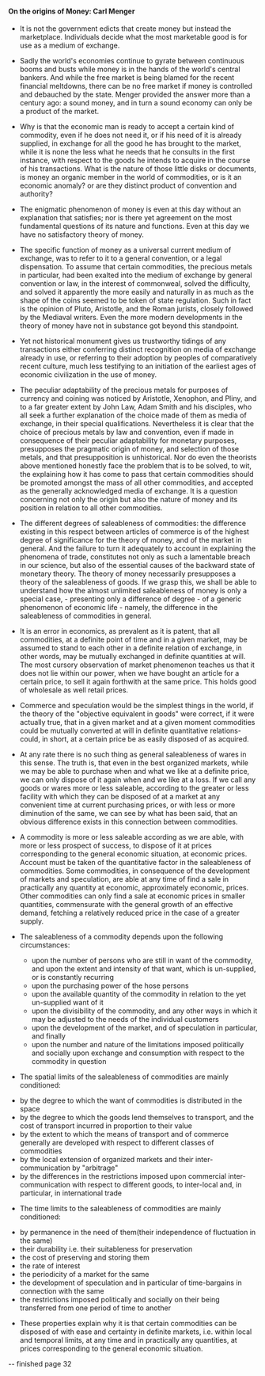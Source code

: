 #### On the origins of Money: Carl Menger

* It is not the government edicts that create money but instead the marketplace. Individuals decide what the most marketable good is for use as a medium of exchange.

* Sadly the world's economies continue to gyrate between continuous booms and busts while money is in the hands of the world's central bankers. And while the free market is being blamed for the recent financial meltdowns, there can be no free market if money is controlled and debauched by the state. Menger provided the answer more than a century ago: a sound money, and in turn a sound economy can only be a product of the market.

* Why is that the economic man is ready to accept a certain kind of commodity, even if he does not need it, or if his need of it is already supplied, in exchange for all the good he has brought to the market, while it is none the less what he needs that he consults in the first instance, with respect to the goods he intends to acquire in the course of his transactions. What is the nature of those little disks or documents, is money an organic member in the world of commodities, or is it an economic anomaly? or are they distinct product of convention and authority?

* The enigmatic phenomenon of money is even at this day without an explanation that satisfies; nor is there yet agreement on the most fundamental questions of its nature and functions. Even at this day we have no satisfactory theory of money.

* The specific function of money as a universal current medium of exchange, was to refer to it to a general convention, or a legal dispensation. To assume that certain commodities, the precious metals in particular, had been exalted into the medium of exchange by general convention or law, in the interest of commonweal, solved the difficulty, and solved it apparently the more easily and naturally in as much as the shape of the coins seemed to be token of state regulation. Such in fact is the opinion of Pluto, Aristotle, and the Roman jurists, closely followed by the Mediaval writers. Even the more modern developments in the theory of money have not in substance got beyond this standpoint.

* Yet not historical monument gives us trustworthy tidings of any transactions either conferring distinct recognition on media of exchange already in use, or referring to their adoption by peoples of comparatively recent culture, much less testifying to an initiation of the earliest ages of economic civilization in the use of money.

* The peculiar adaptability of the precious metals for purposes of currency and coining was noticed by Aristotle, Xenophon, and Pliny, and to a far greater extent by John Law, Adam Smith and his disciples, who all seek a further explanation of the choice made of them as media of exchange, in their special qualifications. Nevertheless it is clear that the choice of precious metals by law and convention, even if made in consequence of their peculiar adaptability for monetary purposes, presupposes the pragmatic origin of money, and selection of those metals, and that presupposition is unhistorical. Nor do even the theorists above mentioned honestly face the problem that is to be solved, to wit, the explaining how it has come to pass that certain commodities should be promoted amongst the mass of all other commodities, and accepted as the generally acknowledged media of exchange. It is a question concerning not only the origin but also the nature of money and its position in relation to all other commodities.


* The different degrees of saleableness of commodities: the difference existing in this respect between articles of commerce is of the highest degree of significance for the theory of money, and of the market in general. And the failure to turn it adequately to account in explaining the phenomena of trade, constitutes not only as such a lamentable breach in our science, but also of the essential causes of the backward state of monetary theory. The theory of money necessarily presupposes a theory of the saleableness of goods. If we grasp this, we shall be able to understand how the almost unlimited saleableness of money is only a special case, - presenting only a difference of degree - of a generic phenomenon of economic life - namely, the difference in the saleableness of commodities in general.

* It is an error in economics, as prevalent as it is patent, that all commodities, at a definite point of time and in a given market, may be assumed to stand to each other in a definite relation of exchange, in other words, may be mutually exchanged in definite quantities at will. The most cursory observation of market phenomenon teaches us that it does not lie within our power, when we have bought an article for a certain price, to sell it again forthwith at the same price. This holds good of wholesale as well retail prices.

* Commerce and speculation would be the simplest things in the world, if the theory of the "objective equivalent in goods" were correct, if it were actually true, that in a given market and at a given moment commodities could be mutually converted at will in definite quantitative relations- could, in short, at a certain price be as easily disposed of as acquired.

* At any rate there is no such thing as general saleableness of wares in this sense. The truth is, that even in the best organized markets, while we may be able to purchase when and what we like at a definite price, we can only dispose of it again when and we like at a loss. If we call any goods or wares more or less saleable, according to the greater or less facility with which they can be disposed of at a market at any convenient time at current purchasing prices, or with less or more diminution of the same, we can see by what has been said, that an obvious difference exists in this connection between commodities.

* A commodity is more or less saleable according as we are able, with more or less prospect of success, to dispose of it at prices corresponding to the general economic situation, at economic prices. Account must be taken of the quantitative factor in the saleableness of commodities. Some commodities, in consequence of the development of markets and speculation, are able at any time of find a sale in practically any quantity at economic, approximately economic, prices. Other commodities can only find a sale at economic prices in smaller quantities, commensurate with the general growth of an effective demand, fetching a relatively reduced price in the case of a greater supply.


* The saleableness of a commodity depends upon the following circumstances:
    - upon the number of persons who are still in want of the commodity, and upon the extent and intensity of that want, which is un-supplied, or is constantly recurring
    - upon the purchasing power of the hose persons
    - upon the available quantity of the commodity in relation to the yet un-supplied want of it
    - upon the divisibility of the commodity, and any other ways in which it may be adjusted to the needs of the individual customers
    - upon the development of the market, and of speculation in particular, and finally
    - upon the number and nature of the limitations imposed politically and socially upon exchange and consumption with respect to the commodity in question

* The spatial limits of the saleableness of commodities are mainly conditioned:
 - by the degree to which the want of commodities is distributed in the space
 - by the degree to which the goods lend themselves to transport, and the cost of transport incurred in proportion to their value
 - by the extent to which the means of transport and of commerce generally are developed with respect to different classes of commodities
 - by the local extension of organized markets and their inter-communication by "arbitrage"
 - by the differences in the restrictions imposed upon commercial inter-communication with respect to different goods, to inter-local and, in particular, in international trade

 * The time limits to the saleableness of commodities are mainly conditioned:
  - by permanence in the need of them(their independence of fluctuation in the same)
  - their durability i.e. their suitableness for preservation
  - the cost of preserving and storing them
  - the rate of interest
  - the periodicity of a market for the same
  - the development of speculation and in particular of time-bargains in connection with the same
  - the restrictions imposed politically and socially on their being transferred from one period of time to another

* These properties explain why it is that certain commodities can be disposed of with ease and certainty in definite markets, i.e. within local and temporal limits, at any time and in practically any quantities, at prices corresponding to the general economic situation.







-- finished page 32
